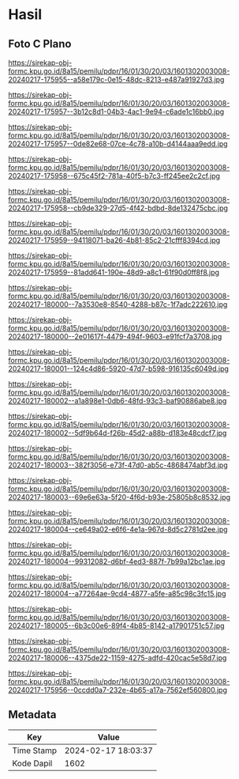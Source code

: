 # Hasil

## Foto C Plano

https://sirekap-obj-formc.kpu.go.id/8a15/pemilu/pdpr/16/01/30/20/03/1601302003008-20240217-175955--a58e179c-0e15-48dc-8213-e487a91927d3.jpg

https://sirekap-obj-formc.kpu.go.id/8a15/pemilu/pdpr/16/01/30/20/03/1601302003008-20240217-175957--3b12c8d1-04b3-4ac1-9e94-c6ade1c16bb0.jpg

https://sirekap-obj-formc.kpu.go.id/8a15/pemilu/pdpr/16/01/30/20/03/1601302003008-20240217-175957--0de82e68-07ce-4c78-a10b-d4144aaa9edd.jpg

https://sirekap-obj-formc.kpu.go.id/8a15/pemilu/pdpr/16/01/30/20/03/1601302003008-20240217-175958--675c45f2-781a-40f5-b7c3-ff245ee2c2cf.jpg

https://sirekap-obj-formc.kpu.go.id/8a15/pemilu/pdpr/16/01/30/20/03/1601302003008-20240217-175958--cb9de329-27d5-4f42-bdbd-8de132475cbc.jpg

https://sirekap-obj-formc.kpu.go.id/8a15/pemilu/pdpr/16/01/30/20/03/1601302003008-20240217-175959--94118071-ba26-4b81-85c2-21cfff8394cd.jpg

https://sirekap-obj-formc.kpu.go.id/8a15/pemilu/pdpr/16/01/30/20/03/1601302003008-20240217-175959--81add641-190e-48d9-a8c1-61f90d0ff8f8.jpg

https://sirekap-obj-formc.kpu.go.id/8a15/pemilu/pdpr/16/01/30/20/03/1601302003008-20240217-180000--7a3530e8-8540-4288-b87c-1f7adc222610.jpg

https://sirekap-obj-formc.kpu.go.id/8a15/pemilu/pdpr/16/01/30/20/03/1601302003008-20240217-180000--2e01617f-4479-494f-9603-e91fcf7a3708.jpg

https://sirekap-obj-formc.kpu.go.id/8a15/pemilu/pdpr/16/01/30/20/03/1601302003008-20240217-180001--124c4d86-5920-47d7-b598-916135c6049d.jpg

https://sirekap-obj-formc.kpu.go.id/8a15/pemilu/pdpr/16/01/30/20/03/1601302003008-20240217-180002--a1a898e1-0db6-48fd-93c3-baf90886abe8.jpg

https://sirekap-obj-formc.kpu.go.id/8a15/pemilu/pdpr/16/01/30/20/03/1601302003008-20240217-180002--5df9b64d-f26b-45d2-a88b-d183e48cdcf7.jpg

https://sirekap-obj-formc.kpu.go.id/8a15/pemilu/pdpr/16/01/30/20/03/1601302003008-20240217-180003--382f3056-e73f-47d0-ab5c-4868474abf3d.jpg

https://sirekap-obj-formc.kpu.go.id/8a15/pemilu/pdpr/16/01/30/20/03/1601302003008-20240217-180003--69e6e63a-5f20-4f6d-b93e-25805b8c8532.jpg

https://sirekap-obj-formc.kpu.go.id/8a15/pemilu/pdpr/16/01/30/20/03/1601302003008-20240217-180004--ce649a02-e6f6-4e1a-967d-8d5c2781d2ee.jpg

https://sirekap-obj-formc.kpu.go.id/8a15/pemilu/pdpr/16/01/30/20/03/1601302003008-20240217-180004--99312082-d6bf-4ed3-887f-7b99a12bc1ae.jpg

https://sirekap-obj-formc.kpu.go.id/8a15/pemilu/pdpr/16/01/30/20/03/1601302003008-20240217-180004--a77264ae-9cd4-4877-a5fe-a85c98c3fc15.jpg

https://sirekap-obj-formc.kpu.go.id/8a15/pemilu/pdpr/16/01/30/20/03/1601302003008-20240217-180005--6b3c00e6-89f4-4b85-8142-a17901751c57.jpg

https://sirekap-obj-formc.kpu.go.id/8a15/pemilu/pdpr/16/01/30/20/03/1601302003008-20240217-180006--4375de22-1159-4275-adfd-420cac5e58d7.jpg

https://sirekap-obj-formc.kpu.go.id/8a15/pemilu/pdpr/16/01/30/20/03/1601302003008-20240217-175956--0ccdd0a7-232e-4b65-a17a-7562ef560800.jpg


## Metadata

| Key        | Value               |
| ---------- | ------------------- |
| Time Stamp | 2024-02-17 18:03:37 |
| Kode Dapil | 1602                |



